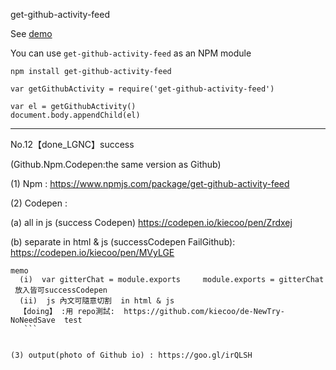get-github-activity-feed


See [demo](https://kiecoo.github.io/get-github-activity-feed/)



You can use `get-github-activity-feed` as an NPM module

```
npm install get-github-activity-feed
```

```
var getGithubActivity = require('get-github-activity-feed')

var el = getGithubActivity()
document.body.appendChild(el)
```
-----
No.12【done_LGNC】success

(Github.Npm.Codepen:the same version as Github)

(1) Npm : https://www.npmjs.com/package/get-github-activity-feed

(2) Codepen : 

   (a) all in js (success Codepen) https://codepen.io/kiecoo/pen/Zrdxej
   
   (b) separate in html & js (successCodepen   FailGithub):  https://codepen.io/kiecoo/pen/MVyLGE
   
   ```
   memo
   (i)  var gitterChat = module.exports     module.exports = gitterChat  放入皆可successCodepen 
   (ii)  js 內文可隨意切割  in html & js 
   【doing】 :用 repo測試:  https://github.com/kiecoo/de-NewTry-NoNeedSave  test
    ```


(3) output(photo of Github io) : https://goo.gl/irQLSH



